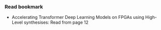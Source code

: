### Read bookmark



* Accelerating Transformer Deep Learning Models on FPGAs using High-Level synthesises: Read from page 12
